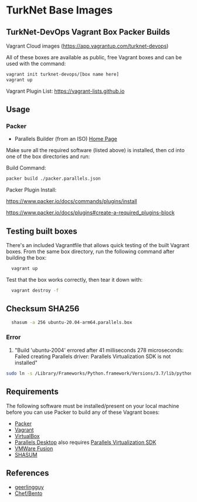 # TurkNet Base Images

## TurkNet-DevOps Vagrant Box Packer Builds

Vagrant Cloud images (https://app.vagrantup.com/turknet-devops)

All of these boxes are available as public, free Vagrant boxes and can be used with the command:

```bash
vagrant init turknet-devops/[box name here]
vagrant up
```

Vagrant Plugin List:
<https://vagrant-lists.github.io>

## Usage

### Packer

- Parallels Builder (from an ISO) [Home Page](https://www.packer.io/plugins/builders/parallels/iso)

Make sure all the required software (listed above) is installed, then cd into one of the box directories and run:

Build Command:

```bash
packer build ./packer.parallels.json
```

Packer Plugin Install:

<https://www.packer.io/docs/commands/plugins/install>

<https://www.packer.io/docs/plugins#create-a-required_plugins-block>


## Testing built boxes

There's an included Vagrantfile that allows quick testing of the built Vagrant boxes. From the same box directory, run the following command after building the box:

```bash
  vagrant up
```

Test that the box works correctly, then tear it down with:

```bash
  vagrant destroy -f
```

## Checksum SHA256

```bash
  shasum -a 256 ubuntu-20.04-arm64.parallels.box
```

### Error
1. "Build 'ubuntu-2004' errored after 41 milliseconds 278 microseconds: Failed creating Parallels driver: Parallels Virtualization SDK is not installed"

```bash
sudo ln -s /Library/Frameworks/Python.framework/Versions/3.7/lib/python3.7/site-packages/prlsdkapi.pth /Applications/Xcode.app/Contents/Developer/Library/Frameworks/Python3.framework/Versions/3.9/lib/python3.9/site-packages/prlsdkapi.pth
```

## Requirements

The following software must be installed/present on your local machine before you can use Packer to build any of these Vagrant boxes:

- [Packer](http://www.packer.io/)
- [Vagrant](http://vagrantup.com/)
- [VirtualBox](https://www.virtualbox.org/)
- [Parallels Desktop](https://www.parallels.com/products/desktop/) also requires [Parallels Virtualization SDK](https://www.parallels.com/products/desktop/download/)
- [VMWare Fusion](https://www.vmware.com/products/fusion.html)
- [SHASUM](https://www.commandlinux.com/man-page/man1/shasum.1.html)

## References

- [geerlingguy](https://github.com/geerlingguy/packer-boxes)
- [Chef/Bento](https://github.com/chef/bento)
